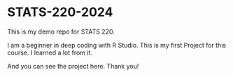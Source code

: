 # STATS-220-2024
This is my demo repo for STATS 220.

I am a beginner in deep coding with R Studio. 
This is my first Project for this course. 
I learned a lot from it.

And you can see the project here.
Thank you!



